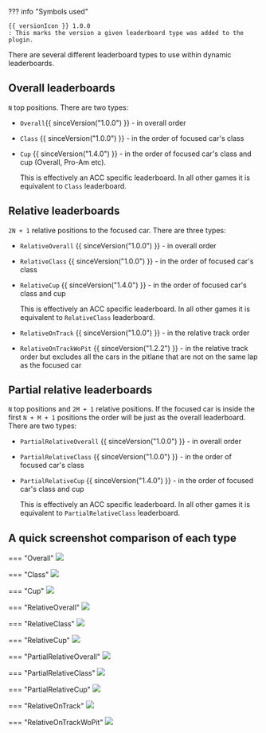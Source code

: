 
??? info "Symbols used"

    {{ versionIcon }} 1.0.0
    : This marks the version a given leaderboard type was added to the plugin.

There are several different leaderboard types to use within dynamic leaderboards.

## Overall leaderboards

`N` top positions. There are two types:

- `Overall`{{ sinceVersion("1.0.0") }} - in overall order 
- `Class` {{ sinceVersion("1.0.0") }} - in the order of focused car's class
- `Cup` {{ sinceVersion("1.4.0") }} - in the order of focused car's class and cup (Overall, Pro-Am etc).
  
    This is effectively an ACC specific leaderboard. In all other games it is
    equivalent to `Class` leaderboard.

## Relative leaderboards

`2N + 1` relative positions to the focused car. There are three types:

- `RelativeOverall` {{ sinceVersion("1.0.0") }} - in overall order 
- `RelativeClass` {{ sinceVersion("1.0.0") }} - in the order of focused car's class
- `RelativeCup` {{ sinceVersion("1.4.0") }} - in the order of focused car's class and cup 
    
    This is effectively an ACC specific leaderboard. In all other games it is
    equivalent to `RelativeClass` leaderboard.

- `RelativeOnTrack` {{ sinceVersion("1.0.0") }} - in the relative track order 
- `RelativeOnTrackWoPit` {{ sinceVersion("1.2.2") }} -  in the relative track order but excludes all the cars in the pitlane that are not on 
  the same lap as the focused car 

## Partial relative leaderboards

`N` top positions and `2M + 1` relative positions. If the focused car is inside the first `N + M + 1` positions the order
will be just as the overall leaderboard. There are two types:

- `PartialRelativeOverall` {{ sinceVersion("1.0.0") }} - in overall order 
- `PartialRelativeClass` {{ sinceVersion("1.0.0") }} - in the order of focused car's class 
- `PartialRelativeCup` {{ sinceVersion("1.4.0") }} - in the order of focused car's class and cup 

    This is effectively an ACC specific leaderboard. In all other games it is
    equivalent to `PartialRelativeClass` leaderboard.

## A quick screenshot comparison of each type

=== "Overall"
    ![](../img/overall.png)

=== "Class"
    ![](../img/class.png)

=== "Cup"
    ![](../img/class.png)

=== "RelativeOverall"
    ![](../img/partialRelativeOverall.png)

=== "RelativeClass"
    ![](../img/partialRelativeClass.png)

=== "RelativeCup"
    ![](../img/partialRelativeClass.png)

=== "PartialRelativeOverall"
    ![](../img/partialRelativeOverall.png)

=== "PartialRelativeClass"
    ![](../img/partialRelativeClass.png)

=== "PartialRelativeCup"
    ![](../img/partialRelativeClass.png)

=== "RelativeOnTrack"
    ![](../img/relativeOnTrack.png)

=== "RelativeOnTrackWoPit"
    ![](../img/relativeOnTrack.png)